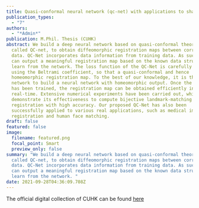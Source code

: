 ```yaml
---
title: Quasi-conformal neural network (qc-net) with applications to shape matching
publication_types:
  - "7"
authors:
  - "*Admin*"
publication: M.Phil. Thesis (CUHK)
abstract: We build a deep neural network based on quasi-conformal theories,
  called QC-net, to obtain diffeomorphic registration maps between corresponding
  data. QC-Net incorporates data information from training data. As such, QC-net
  can output a meaningful registration map based on the known data structure
  learn from the network. The loss function of the QC-Net is carefully designed
  using the Beltrami coefficient, so that a quasi-conformal and hence
  homeomorphic registration map. To the best of our knowledge, it is the first
  network to build a neural network with homeomorphic output. Once the network
  has been trained, the registration map can be obtained efficiently in
  real-time. Extensive numerical experiments have been carried out, which
  demonstrate its effectiveness to compute bijective landmark-matching
  registration with high accuracy. Our proposed QC-Net has also been
  successfully applied to various real applications, such as medical image
  registration and human face matching.
draft: false
featured: false
image:
  filename: featured.png
  focal_point: Smart
  preview_only: false
summary: "We build a deep neural network based on quasi-conformal theories,
  called QC-net, to obtain diffeomorphic registration maps between corresponding
  data. QC-Net incorporates data information from training data. As such, QC-net
  can output a meaningful registration map based on the known data structure
  learn from the network. "
date: 2021-09-28T04:36:09.708Z
---
```

The official digital collection of CUHK can be found [here](https://repository.lib.cuhk.edu.hk/en/item/cuhk-2627843?solr_nav%5Bid%5D=111033d1314027e0619c&solr_nav%5Bpage%5D=0&solr_nav%5Boffset%5D=2)